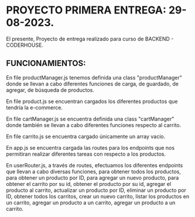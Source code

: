 # PROYECTO PRIMERA ENTREGA: 29-08-2023. #

El presente, Proyecto de entrega realizado para curso de BACKEND - CODERHOUSE. 

## FUNCIONAMIENTOS: ##

En file productManager.js tenemos definida una class "productManager" donde se llevan a cabo diferentes funciones de carga, de guardado, de agregar, de búsqueda de productos.

En file product.js se encuentran cargados los diferentes productos que tendría la e-commerce.

En file cartManager.js se encuentra definida una class "cartManager" donde también se llevan a cabo diferentes funciones respecto al carrito.

En file carrito.js se encuentra cargado únicamente un array vacío.

En app.js se encuentra cargada las routes para los endpoints que nos permitiran realizar diferentes tareas con respecto a los productos.

En userRouter.js, a través de routes, efectuamos los diferentes endpoints que llevan a cabo diversas funciones, para obtener todos los productos, para obtener un producto por ID, para agregar un nuevo producto, para obtener el carrito por su id, obtener el producto por su id, agregar el producto al carrito, actualizar un producto por ID, eliminar un producto por ID, obtener todos los carritos, crear un nuevo carrito, listar los productos en un carrito, agregar un producto a un carrito, agregar un producto a un carrito.
